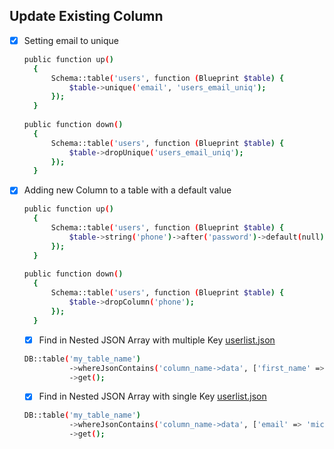 ## Update Existing Column

- [x] Setting email to unique
  ```sh
  public function up()
    {
        Schema::table('users', function (Blueprint $table) {
            $table->unique('email', 'users_email_uniq');
        });
    }
    
  public function down()
    {
        Schema::table('users', function (Blueprint $table) {
            $table->dropUnique('users_email_uniq');
        });
    }
  ```
  
- [x] Adding new Column to a table with a default value
  ```sh
  public function up()
    {
        Schema::table('users', function (Blueprint $table) {
            $table->string('phone')->after('password')->default(null);
        });
    }
    
  public function down()
    {
        Schema::table('users', function (Blueprint $table) {
            $table->dropColumn('phone');
        });
    }
  ```
  
  - [x] Find in Nested JSON Array with multiple Key <a href="https://github.com/RabibHossain/laravel-eloquent-query/blob/main/userlist.json">userlist.json</a>
  ```sh
  DB::table('my_table_name')
            ->whereJsonContains('column_name->data', ['first_name' => 'Michael', 'last_name' => Lawson])
            ->get();
  ```
  
  - [x] Find in Nested JSON Array with single Key <a href="https://github.com/RabibHossain/laravel-eloquent-query/blob/main/userlist.json">userlist.json</a>
  ```sh
  DB::table('my_table_name')
            ->whereJsonContains('column_name->data', ['email' => 'michael.lawson@reqres.in'])
            ->get();
  ```
  
